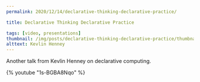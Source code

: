 ```yaml
---
permalink: 2020/12/14/declarative-thinking-declarative-practice/

title: Declarative Thinking Declarative Practice

tags: [video, presentations]
thumbnail: /img/posts/declarative-thinking-declarative-practice/thumbnail-420x255.webp
alttext: Kevlin Henney
---
```


Another talk from Kevlin Henney on declarative computing.

{% youtube "1s-BGBA8Nqo" %}
